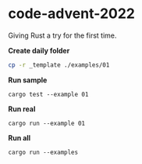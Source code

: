 # code-advent-2022

Giving Rust a try for the first time.

**Create daily folder**

```sh
cp -r _template ./examples/01
```

**Run sample**

```
cargo test --example 01
```

**Run real**

```
cargo run --example 01
```

**Run all**

```
cargo run --examples
```
